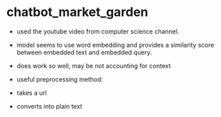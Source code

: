 # chatbot_market_garden

* used the youtube video from computer science channel.
* model seems to use word embedding and provides a similarity score between embedded text and embedded query.
* does work so well, may be not accounting for context

* useful preprocessing method:
* takes a url
* converts into plain text

